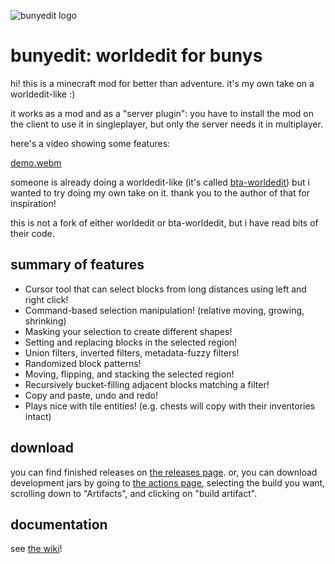 ![bunyedit logo](https://github.com/raccoonasdf/bunyedit/blob/master/bunyedit-256.png?raw=true)
# bunyedit: worldedit for bunys


hi! this is a minecraft mod for better than adventure. it's my own take on a
worldedit-like :)

it works as a mod and as a "server plugin": you have to install the mod on the client to
use it in singleplayer, but only the server needs it in multiplayer.

here's a video showing some features:

[demo.webm](https://github.com/raccoonasdf/bunyedit/assets/16406874/3f1cd0eb-a9d5-4599-b651-8aef30c50dc5)

someone is already doing a worldedit-like (it's called
[bta-worldedit](https://github.com/FatherCheese/bta-worldedit)) but i wanted to try doing
my own take on it. thank you to the author of that for inspiration!

this is not a fork of either worldedit or bta-worldedit, but i have read bits of their
code.

## summary of features

- Cursor tool that can select blocks from long distances using left and right click!
- Command-based selection manipulation! (relative moving, growing, shrinking)
- Masking your selection to create different shapes!
- Setting and replacing blocks in the selected region!
- Union filters, inverted filters, metadata-fuzzy filters!
- Randomized block patterns!
- Moving, flipping, and stacking the selected region!
- Recursively bucket-filling adjacent blocks matching a filter!
- Copy and paste, undo and redo!
- Plays nice with tile entities! (e.g. chests will copy with their inventories intact)

## download

you can find finished releases on [the releases page](https://github.com/raccoonasdf/bunyedit/releases). or, you can download development jars by going to [the actions page](https://github.com/raccoonasdf/bunyedit/actions), selecting the build you want, scrolling down to "Artifacts", and clicking on "build artifact".

## documentation

see [the wiki](https://wiki.raccoon.fun/minecraft:mod:my-mods:bunyedit:start)!

